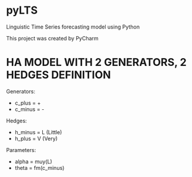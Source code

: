 # pyLTS
 Linguistic Time Series forecasting model using Python
 
 This project was created by PyCharm

# HA MODEL WITH 2 GENERATORS, 2 HEDGES DEFINITION
Generators:
- c_plus = +
- c_minus = -

Hedges:
- h_minus = L (Little)
- h_plus = V (Very)
  
Parameters:
- alpha = muy(L)
- theta = fm(c_minus)